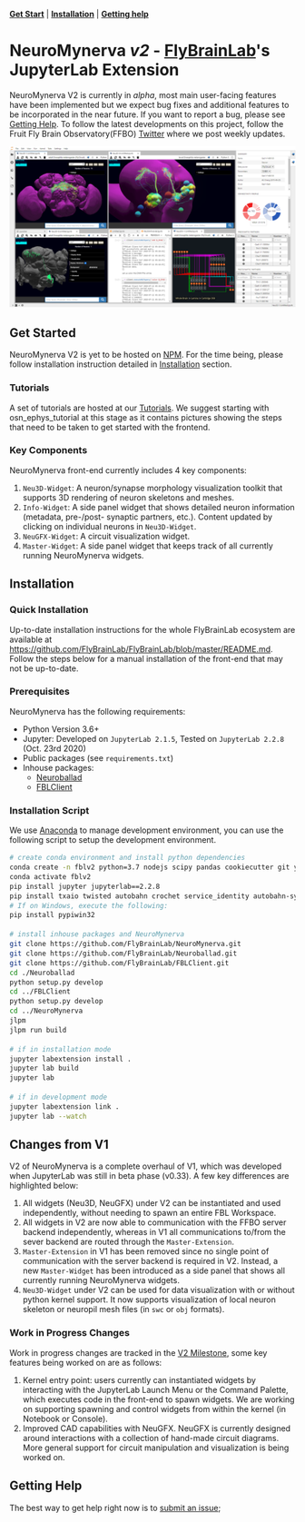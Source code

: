 **[Get Start](#get-started)** |
**[Installation](#installation)** |
**[Getting help](#getting-help)** 

# NeuroMynerva _v2_ - [FlyBrainLab](http://fbl.fruitflybrain.org/)'s JupyterLab Extension
NeuroMynerva V2 is currently in _alpha_, most main user-facing features have been implemented but we expect bug fixes and additional features to be incorporated in the near future. If you want to report a bug, please see [Getting Help](#getting-help). To follow the latest developments on this project, follow the Fruit Fly Brain Observatory(FFBO) [Twitter](https://twitter.com/flybrainobs) where we post weekly updates.

![image](https://github.com/FlyBrainLab/NeuroMynerva/raw/v2alpha/img/neuromynerva_ui.png)

## Get Started
NeuroMynerva V2 is yet to be hosted on [NPM](https://www.npmjs.com/). 
For the time being, please follow installation instruction detailed in [Installation](#installation) section.

### Tutorials

A set of tutorials are hosted at our [Tutorials](https://github.com/FlyBrainLab/Tutorials). We suggest starting with osn_ephys_tutorial at this stage as it contains pictures showing the steps that need to be taken to get started with the frontend.

### Key Components
NeuroMynerva front-end currently includes 4 key components:
1. `Neu3D-Widget`: A neuron/synapse morphology visualization toolkit that supports 3D rendering of neuron skeletons and meshes.
2. `Info-Widget`: A side panel widget that shows detailed neuron information (metadata, pre-/post- synaptic partners, etc.). Content updated by clicking on individual neurons in `Neu3D-Widget`.
3. `NeuGFX-Widget`: A circuit visualization widget.
4. `Master-Widget`: A side panel widget that keeps track of all currently running NeuroMynerva widgets.

## Installation
### Quick Installation
Up-to-date installation instructions for the whole FlyBrainLab ecosystem are available at https://github.com/FlyBrainLab/FlyBrainLab/blob/master/README.md. Follow the steps below for a manual installation of the front-end that may not be up-to-date.

### Prerequisites
NeuroMynerva has the following requirements:

- Python Version 3.6+
- Jupyter: Developed on `JupyterLab 2.1.5`, Tested on `JupyterLab 2.2.8` (Oct. 23rd 2020)
- Public packages (see `requirements.txt`)
- Inhouse packages: 
    * [Neuroballad](https://github.com/FlyBrainLab/Neuroballad.git)
    * [FBLClient](https://github.com/FlyBrainLab/FBLClient.git)

### Installation Script
We use [Anaconda](https://www.anaconda.com/) to manage development environment, you can use the following script to setup the development environment. 
```bash
# create conda environment and install python dependencies
conda create -n fblv2 python=3.7 nodejs scipy pandas cookiecutter git yarn -c conda-forge -y
conda activate fblv2
pip install jupyter jupyterlab==2.2.8
pip install txaio twisted autobahn crochet service_identity autobahn-sync matplotlib h5py seaborn fastcluster networkx msgpack
# If on Windows, execute the following:
pip install pypiwin32

# install inhouse packages and NeuroMynerva
git clone https://github.com/FlyBrainLab/NeuroMynerva.git
git clone https://github.com/FlyBrainLab/Neuroballad.git
git clone https://github.com/FlyBrainLab/FBLClient.git
cd ./Neuroballad
python setup.py develop
cd ../FBLClient
python setup.py develop
cd ../NeuroMynerva
jlpm
jlpm run build

# if in installation mode
jupyter labextension install .
jupyter lab build
jupyter lab

# if in development mode
jupyter labextension link .
jupyter lab --watch
```

## Changes from V1
V2 of NeuroMynerva is a complete overhaul of V1, which was developed when JupyterLab was still in beta phase (v0.33). A few key differences are highlighted below:

1. All widgets (Neu3D, NeuGFX) under V2 can be instantiated and used independently, without needing to spawn an entire FBL Workspace.
2. All widgets in V2 are now able to communication with the FFBO server backend independently, whereas in V1 all communications to/from the sever backend are routed through the `Master-Extension`.
3. `Master-Extension` in V1 has been removed since no single point of communication with the server backend is required in V2. Instead, a new `Master-Widget` has been introduced as a side panel that shows all currently running NeuroMynerva widgets.
4. `Neu3D-Widget` under V2 can be used for data visualization with or without python kernel support. It now supports visualization of local neuron skeleton or neuropil mesh files (in `swc` or `obj` formats).



### Work in Progress Changes
Work in progress changes are tracked in the [V2 Milestone](https://github.com/FlyBrainLab/NeuroMynerva/milestone/1), some key features being worked on are as follows:

1. Kernel entry point: users currently can instantiated widgets by interacting with the JupyterLab Launch Menu or the Command Palette, which executes code in the front-end to spawn widgets. We are working on supporting spawning and control widgets from within the kernel (in Notebook or Console).
2. Improved CAD capabilities with NeuGFX. NeuGFX is currently designed around interactions with a collection of hand-made circuit diagrams. More general support for circuit manipulation and visualization is being worked on.


## Getting Help
The best way to get help right now is to [submit an issue](https://github.com/FlyBrainLab/NeuroMynerva/issues);
